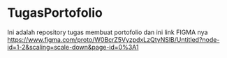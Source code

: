 # TugasPortofolio
Ini adalah repository tugas membuat portofolio
dan ini link FIGMA nya https://www.figma.com/proto/W0BcrZ5VyzpdxLzQtyNSlB/Untitled?node-id=1-2&scaling=scale-down&page-id=0%3A1
